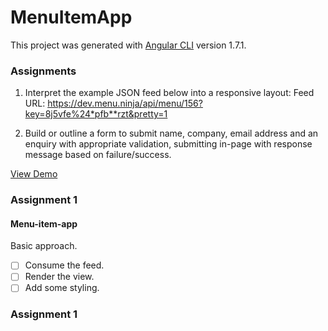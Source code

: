# MenuItemApp

This project was generated with [Angular CLI](https://github.com/angular/angular-cli) version 1.7.1.


### Assignments
1) Interpret the example JSON feed below into a responsive layout: Feed URL: https://dev.menu.ninja/api/menu/156?key=8j5vfe%24*pfb**rzt&pretty=1

2) Build or outline a form to submit name, company, email address and an enquiry with appropriate validation, submitting in-page with response message based on failure/success.

[View Demo](https://menu-item-app.herokuapp.com)
### Assignment 1


#### Menu-item-app
Basic approach. 
- [ ] Consume the feed.
- [ ] Render the view.
- [ ] Add some styling.

### Assignment 1